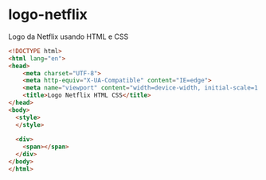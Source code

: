 # logo-netflix
Logo da Netflix usando HTML e CSS

```html
<!DOCTYPE html>
<html lang="en">
<head>
    <meta charset="UTF-8">
    <meta http-equiv="X-UA-Compatible" content="IE=edge">
    <meta name="viewport" content="width=device-width, initial-scale=1.0">
    <title>Logo Netflix HTML CSS</title>
</head>
<body>
  <style>
  </style>
  
  <div>
    <span></span>
  </div>
</body>
</html>
```
